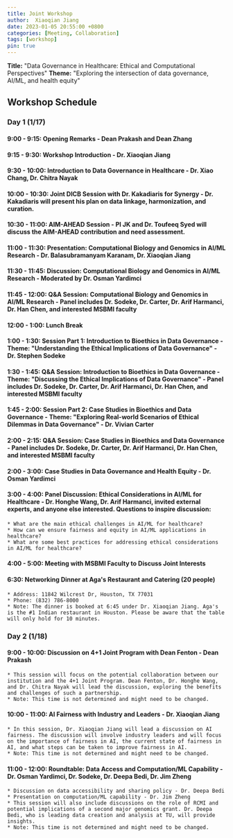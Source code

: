 ```yaml
---
title: Joint Workshop
author:  Xiaoqian Jiang
date: 2023-01-05 20:55:00 +0800
categories: [Meeting, Collaboration]
tags: [workshop]
pin: true
---
```




**Title:** "Data Governance in Healthcare: Ethical and Computational Perspectives"
**Theme:** "Exploring the intersection of data governance, AI/ML, and health equity"


## Workshop Schedule
### Day 1 (1/17)
#### 9:00 - 9:15: Opening Remarks - Dean Prakash and Dean Zhang
#### 9:15 - 9:30: Workshop Introduction - Dr. Xiaoqian Jiang
#### 9:30 - 10:00: Introduction to Data Governance in Healthcare - Dr. Xiao Chang, Dr. Chitra Nayak
#### 10:00 - 10:30: Joint DICB Session with Dr. Kakadiaris for Synergy - Dr. Kakadiaris will present his plan on data linkage, harmonization, and curation.
#### 10:30 - 11:00: AIM-AHEAD Session - PI JK and Dr. Toufeeq Syed will discuss the AIM-AHEAD contribution and need assessment.
#### 11:00 - 11:30: Presentation: Computational Biology and Genomics in AI/ML Research - Dr. Balasubramanyam Karanam, Dr. Xiaoqian Jiang
#### 11:30 - 11:45: Discussion: Computational Biology and Genomics in AI/ML Research - Moderated by Dr. Osman Yardimci
#### 11:45 - 12:00: Q&A Session: Computational Biology and Genomics in AI/ML Research - Panel includes Dr. Sodeke, Dr. Carter, Dr. Arif Harmanci, Dr. Han Chen, and interested MSBMI faculty
#### 12:00 - 1:00: Lunch Break
#### 1:00 - 1:30: Session Part 1: Introduction to Bioethics in Data Governance - Theme: "Understanding the Ethical Implications of Data Governance" - Dr. Stephen Sodeke
#### 1:30 - 1:45: Q&A Session: Introduction to Bioethics in Data Governance - Theme: "Discussing the Ethical Implications of Data Governance" - Panel includes Dr. Sodeke, Dr. Carter, Dr. Arif Harmanci, Dr. Han Chen, and interested MSBMI faculty
#### 1:45 - 2:00: Session Part 2: Case Studies in Bioethics and Data Governance - Theme: "Exploring Real-world Scenarios of Ethical Dilemmas in Data Governance" - Dr. Vivian Carter
#### 2:00 - 2:15: Q&A Session: Case Studies in Bioethics and Data Governance - Panel includes Dr. Sodeke, Dr. Carter, Dr. Arif Harmanci, Dr. Han Chen, and interested MSBMI faculty
#### 2:00 - 3:00: Case Studies in Data Governance and Health Equity - Dr. Osman Yardimci
#### 3:00 - 4:00: Panel Discussion: Ethical Considerations in AI/ML for Healthcare - Dr. Honghe Wang, Dr. Arif Harmanci, invited external experts, and anyone else interested. Questions to inspire discussion: 
    * What are the main ethical challenges in AI/ML for healthcare?
    * How can we ensure fairness and equity in AI/ML applications in healthcare?
    * What are some best practices for addressing ethical considerations in AI/ML for healthcare?
#### 4:00 - 5:00: Meeting with MSBMI Faculty to Discuss Joint Interests
#### 6:30: Networking Dinner at Aga's Restaurant and Catering (20 people)
    * Address: 11842 Wilcrest Dr, Houston, TX 77031
    * Phone: (832) 786-8000
    * Note: The dinner is booked at 6:45 under Dr. Xiaoqian Jiang. Aga's is the #1 Indian restaurant in Houston. Please be aware that the table will only hold for 10 minutes.
    
### Day 2 (1/18)
#### 9:00 - 10:00: Discussion on 4+1 Joint Program with Dean Fenton - Dean Prakash 
    * This session will focus on the potential collaboration between our institution and the 4+1 Joint Program. Dean Fenton, Dr. Honghe Wang, and Dr. Chitra Nayak will lead the discussion, exploring the benefits and challenges of such a partnership.
    * Note: This time is not determined and might need to be changed.
#### 10:00 - 11:00: AI Fairness with Industry and Leaders - Dr. Xiaoqian Jiang
    * In this session, Dr. Xiaoqian Jiang will lead a discussion on AI fairness. The discussion will involve industry leaders and will focus on the importance of fairness in AI, the current state of fairness in AI, and what steps can be taken to improve fairness in AI.
    * Note: This time is not determined and might need to be changed.
#### 11:00 - 12:00: Roundtable: Data Access and Computation/ML Capability - Dr. Osman Yardimci, Dr. Sodeke, Dr. Deepa Bedi, Dr. Jim Zheng
    * Discussion on data accessibility and sharing policy - Dr. Deepa Bedi
    * Presentation on computation/ML capability - Dr. Jim Zheng
    * This session will also include discussions on the role of RCMI and potential implications of a second major genomics grant. Dr. Deepa Bedi, who is leading data creation and analysis at TU, will provide insights.
    * Note: This time is not determined and might need to be changed.